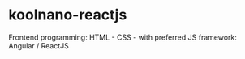 # koolnano-reactjs
Frontend programming: HTML - CSS - with preferred JS framework: Angular / ReactJS
